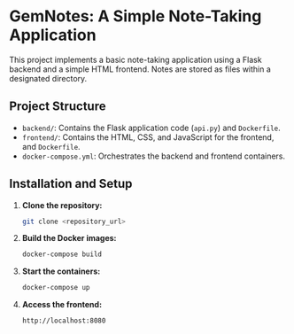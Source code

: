 # GemNotes: A Simple Note-Taking Application

This project implements a basic note-taking application using a Flask backend and a simple HTML frontend.  Notes are stored as files within a designated directory.

## Project Structure

* `backend/`: Contains the Flask application code (`api.py`) and `Dockerfile`.
* `frontend/`: Contains the HTML, CSS, and JavaScript for the frontend, and `Dockerfile`.
* `docker-compose.yml`: Orchestrates the backend and frontend containers.


## Installation and Setup

1. **Clone the repository:**
   ```bash
   git clone <repository_url>
   ```

2. **Build the Docker images:**
   ```bash
   docker-compose build
   ```

3. **Start the containers:**
   ```bash
   docker-compose up
   ```

4. **Access the frontend:**
   ```bash
   http://localhost:8080
   ```